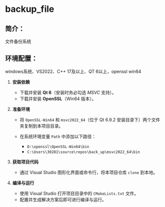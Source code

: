 # backup_file
## 简介：
文件备份系统
## 环境配置：
windows系统、VS2022、C++ 17及以上、QT 6以上，openssl win64
1. **安装依赖**

   * 下载并安装 **Qt 6**（安装时务必勾选 *MSVC* 支持）。
   * 下载并安装 **OpenSSL**（Win64 版本）。

2. **准备环境**

   * 将 `OpenSSL-Win64` 和 `msvc2022_64`（位于 Qt 6.9.2 安装目录下）两个文件夹复制到本项目目录。
   * 在系统环境变量 `Path` 中添加以下路径：

     * `D:\openssl\OpenSSL-Win64\bin`
     * `C:\Users\30281\source\repos\back_up\msvc2022_64\bin`

3. **获取项目代码**

   * 通过 Visual Studio 图形化界面或命令行，将本项目仓库 `clone` 到本地。

4. **编译与运行**

   * 使用 Visual Studio 打开项目目录中的 `CMakeLists.txt` 文件。
   * 配置并生成解决方案后即可进行编译与运行。

